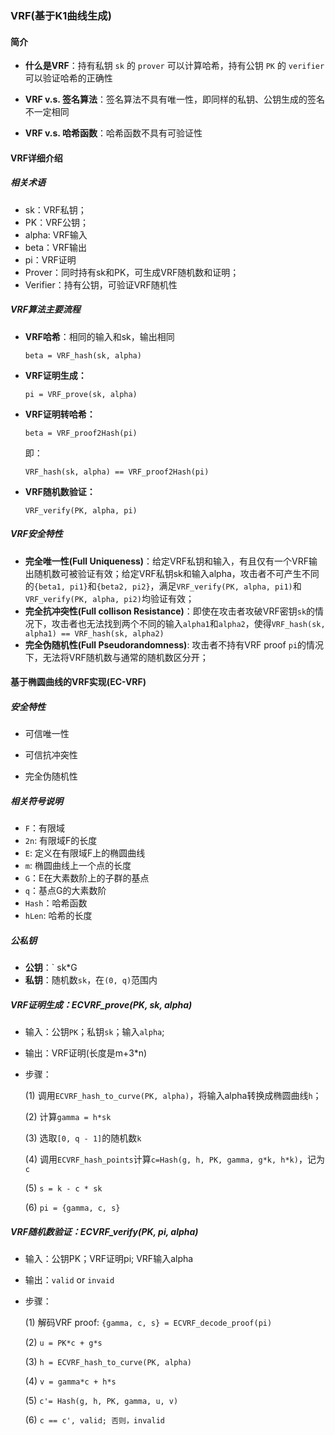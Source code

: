 ### VRF(基于K1曲线生成)

#### 简介

- **什么是VRF**：持有私钥 `sk` 的 `prover` 可以计算哈希，持有公钥 `PK` 的 `verifier` 可以验证哈希的正确性

- **VRF v.s. 签名算法**：签名算法不具有唯一性，即同样的私钥、公钥生成的签名不一定相同

- **VRF v.s. 哈希函数**：哈希函数不具有可验证性

#### VRF详细介绍

##### 相关术语

- sk：VRF私钥；
- PK：VRF公钥；
- alpha: VRF输入
- beta：VRF输出
- pi：VRF证明
- Prover：同时持有sk和PK，可生成VRF随机数和证明；
- Verifier：持有公钥，可验证VRF随机性

##### VRF算法主要流程

- **VRF哈希**：相同的输入和sk，输出相同

  `beta = VRF_hash(sk, alpha)`

- **VRF证明生成：**

  `pi = VRF_prove(sk, alpha)`

- **VRF证明转哈希：**

  `beta = VRF_proof2Hash(pi)`

  即：

  `VRF_hash(sk, alpha) == VRF_proof2Hash(pi)`

- **VRF随机数验证：**

  `VRF_verify(PK, alpha, pi)`

##### VRF安全特性

- **完全唯一性(Full Uniqueness)**：给定VRF私钥和输入，有且仅有一个VRF输出随机数可被验证有效；给定VRF私钥sk和输入alpha，攻击者不可产生不同的`{beta1, pi1}`和`{beta2, pi2}`，满足`VRF_verify(PK, alpha, pi1)`和`VRF_verify(PK, alpha, pi2)`均验证有效；
- **完全抗冲突性(Full collison Resistance)**：即使在攻击者攻破VRF密钥`sk`的情况下，攻击者也无法找到两个不同的输入`alpha1`和`alpha2`，使得`VRF_hash(sk, alpha1) == VRF_hash(sk, alpha2)`
- **完全伪随机性(Full Pseudorandomness)**: 攻击者不持有VRF proof `pi`的情况下，无法将VRF随机数与通常的随机数区分开；

#### 基于椭圆曲线的VRF实现(EC-VRF)

##### 安全特性

- 可信唯一性

- 可信抗冲突性

- 完全伪随机性

##### 相关符号说明

- `F`：有限域
- `2n`: 有限域F的长度
- `E`:  定义在有限域F上的椭圆曲线
- `m`: 椭圆曲线上一个点的长度
- `G`：E在大素数阶上的子群的基点
- `q`：基点G的大素数阶
- `Hash`：哈希函数
- `hLen`: 哈希的长度

##### 公私钥

- **公钥**：` sk*G
- **私钥**：随机数`sk`，在`(0, q)`范围内

##### VRF证明生成：ECVRF_prove(PK, sk, alpha)

- 输入：公钥`PK`；私钥`sk`；输入`alpha`;

- 输出：VRF证明(长度是m+3*n)

- 步骤：

  (1) 调用`ECVRF_hash_to_curve(PK, alpha)`，将输入alpha转换成椭圆曲线`h`；

  (2) 计算`gamma = h*sk`

  (3) 选取`[0, q - 1]`的随机数`k`

  (4) 调用`ECVRF_hash_points`计算`c=Hash(g, h, PK, gamma, g*k, h*k)`，记为`c`

  (5) `s = k - c * sk`

  (6) `pi = {gamma, c, s}`

##### VRF随机数验证：ECVRF_verify(PK, pi, alpha)

- 输入：公钥PK；VRF证明pi; VRF输入alpha

- 输出：`valid` or `invaid`

- 步骤：

  (1) 解码VRF proof:  `{gamma, c, s} = ECVRF_decode_proof(pi)`

  (2) `u = PK*c + g*s`

  (3) `h = ECVRF_hash_to_curve(PK, alpha)`

  (4)  `v = gamma*c + h*s`

  (5)  `c'= Hash(g, h, PK, gamma, u, v)`

  (6) `c == c', valid; 否则，invalid`
